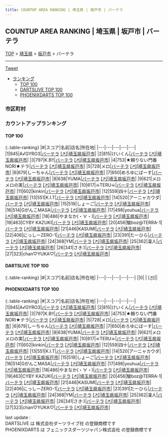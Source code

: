 ```yaml
---
title: COUNTUP AREA RANKING | 埼玉県 | 坂戸市 | バーテラ
---
```

## COUNTUP AREA RANKING | 埼玉県 | 坂戸市 | バーテラ

[TOP](/darts/rank/) > [埼玉県](/darts/rank/埼玉県/) > [坂戸市](/darts/rank/埼玉県/坂戸市/) > バーテラ

___

<a href="https://twitter.com/share?ref_src=twsrc%5Etfw" data-text="COUNTUP AREA RANKING | 埼玉県坂戸市バーテラ" class="twitter-share-button" data-hashtags="DARTSLIVE,PHOENIXDARTS,darts,ダーツ" data-show-count="false">Tweet</a>

* [ランキング](#カウントアップランキング)
    * [TOP 100](#top-100)
    * [DARTSLIVE TOP 100](#dartslive-top-100)
    * [PHOENIXDARTS TOP 100](#phoenixdarts-top-100)

### 市区町村

<ul>

</ul>

### カウントアップランキング

#### TOP 100



{:.table-ranking}
|#|スコア|名前|店名|所在地|
|---|---|---|---|---|
|1|945|<span class="rank-name-pd">A√GYRO3</span>|<a href="/darts/rank/shops/58060.html">バーテラ</a> <a href="https://vs.phoenixdarts.com/jp/shop/shopDetailInfo/s_58060?s_seq=58060">[↗]</a>|<a href="/darts/rank/埼玉県/坂戸市">埼玉県坂戸市</a>|
|2|815|<span class="rank-name-pd">けいくん</span>|<a href="/darts/rank/shops/58060.html">バーテラ</a> <a href="https://vs.phoenixdarts.com/jp/shop/shopDetailInfo/s_58060?s_seq=58060">[↗]</a>|<a href="/darts/rank/埼玉県/坂戸市">埼玉県坂戸市</a>|
|3|797|<span class="rank-name-pd">K.B!!</span>|<a href="/darts/rank/shops/58060.html">バーテラ</a> <a href="https://vs.phoenixdarts.com/jp/shop/shopDetailInfo/s_58060?s_seq=58060">[↗]</a>|<a href="/darts/rank/埼玉県/坂戸市">埼玉県坂戸市</a>|
|4|753|<span class="rank-name-pd">★頼りない門番NORI★テラ</span>|<a href="/darts/rank/shops/58060.html">バーテラ</a> <a href="https://vs.phoenixdarts.com/jp/shop/shopDetailInfo/s_58060?s_seq=58060">[↗]</a>|<a href="/darts/rank/埼玉県/坂戸市">埼玉県坂戸市</a>|
|5|728|<span class="rank-name-pd">メロ</span>|<a href="/darts/rank/shops/58060.html">バーテラ</a> <a href="https://vs.phoenixdarts.com/jp/shop/shopDetailInfo/s_58060?s_seq=58060">[↗]</a>|<a href="/darts/rank/埼玉県/坂戸市">埼玉県坂戸市</a>|
|6|679|<span class="rank-name-pd">しーちゃん</span>|<a href="/darts/rank/shops/58060.html">バーテラ</a> <a href="https://vs.phoenixdarts.com/jp/shop/shopDetailInfo/s_58060?s_seq=58060">[↗]</a>|<a href="/darts/rank/埼玉県/坂戸市">埼玉県坂戸市</a>|
|7|650|<span class="rank-name-pd">めろゆにばーす</span>|<a href="/darts/rank/shops/58060.html">バーテラ</a> <a href="https://vs.phoenixdarts.com/jp/shop/shopDetailInfo/s_58060?s_seq=58060">[↗]</a>|<a href="/darts/rank/埼玉県/坂戸市">埼玉県坂戸市</a>|
|8|638|<span class="rank-name-pd">YUMA</span>|<a href="/darts/rank/shops/58060.html">バーテラ</a> <a href="https://vs.phoenixdarts.com/jp/shop/shopDetailInfo/s_58060?s_seq=58060">[↗]</a>|<a href="/darts/rank/埼玉県/坂戸市">埼玉県坂戸市</a>|
|9|621|<span class="rank-name-pd">メロメロの実</span>|<a href="/darts/rank/shops/58060.html">バーテラ</a> <a href="https://vs.phoenixdarts.com/jp/shop/shopDetailInfo/s_58060?s_seq=58060">[↗]</a>|<a href="/darts/rank/埼玉県/坂戸市">埼玉県坂戸市</a>|
|10|617|<span class="rank-name-pd">☠TERU☠</span>|<a href="/darts/rank/shops/58060.html">バーテラ</a> <a href="https://vs.phoenixdarts.com/jp/shop/shopDetailInfo/s_58060?s_seq=58060">[↗]</a>|<a href="/darts/rank/埼玉県/坂戸市">埼玉県坂戸市</a>|
|11|602|<span class="rank-name-pd">kinkin</span>|<a href="/darts/rank/shops/58060.html">バーテラ</a> <a href="https://vs.phoenixdarts.com/jp/shop/shopDetailInfo/s_58060?s_seq=58060">[↗]</a>|<a href="/darts/rank/埼玉県/坂戸市">埼玉県坂戸市</a>|
|12|559|<span class="rank-name-pd">四十</span>|<a href="/darts/rank/shops/58060.html">バーテラ</a> <a href="https://vs.phoenixdarts.com/jp/shop/shopDetailInfo/s_58060?s_seq=58060">[↗]</a>|<a href="/darts/rank/埼玉県/坂戸市">埼玉県坂戸市</a>|
|13|551|<span class="rank-name-pd">K.I.T</span>|<a href="/darts/rank/shops/58060.html">バーテラ</a> <a href="https://vs.phoenixdarts.com/jp/shop/shopDetailInfo/s_58060?s_seq=58060">[↗]</a>|<a href="/darts/rank/埼玉県/坂戸市">埼玉県坂戸市</a>|
|14|520|<span class="rank-name-pd">アーニャカウダ</span>|<a href="/darts/rank/shops/58060.html">バーテラ</a> <a href="https://vs.phoenixdarts.com/jp/shop/shopDetailInfo/s_58060?s_seq=58060">[↗]</a>|<a href="/darts/rank/埼玉県/坂戸市">埼玉県坂戸市</a>|
|15|519|<span class="rank-name-pd">しょーご</span>|<a href="/darts/rank/shops/58060.html">バーテラ</a> <a href="https://vs.phoenixdarts.com/jp/shop/shopDetailInfo/s_58060?s_seq=58060">[↗]</a>|<a href="/darts/rank/埼玉県/坂戸市">埼玉県坂戸市</a>|
|16|514|<span class="rank-name-pd">GがんこMASA</span>|<a href="/darts/rank/shops/58060.html">バーテラ</a> <a href="https://vs.phoenixdarts.com/jp/shop/shopDetailInfo/s_58060?s_seq=58060">[↗]</a>|<a href="/darts/rank/埼玉県/坂戸市">埼玉県坂戸市</a>|
|17|498|<span class="rank-name-pd">youhua</span>|<a href="/darts/rank/shops/58060.html">バーテラ</a> <a href="https://vs.phoenixdarts.com/jp/shop/shopDetailInfo/s_58060?s_seq=58060">[↗]</a>|<a href="/darts/rank/埼玉県/坂戸市">埼玉県坂戸市</a>|
|18|486|<span class="rank-name-pd">やまなか(・∀・)</span>|<a href="/darts/rank/shops/58060.html">バーテラ</a> <a href="https://vs.phoenixdarts.com/jp/shop/shopDetailInfo/s_58060?s_seq=58060">[↗]</a>|<a href="/darts/rank/埼玉県/坂戸市">埼玉県坂戸市</a>|
|19|463|<span class="rank-name-pd">CYBY KAZUKI</span>|<a href="/darts/rank/shops/58060.html">バーテラ</a> <a href="https://vs.phoenixdarts.com/jp/shop/shopDetailInfo/s_58060?s_seq=58060">[↗]</a>|<a href="/darts/rank/埼玉県/坂戸市">埼玉県坂戸市</a>|
|20|456|<span class="rank-name-pd">駿boz@TERRA-1</span>|<a href="/darts/rank/shops/58060.html">バーテラ</a> <a href="https://vs.phoenixdarts.com/jp/shop/shopDetailInfo/s_58060?s_seq=58060">[↗]</a>|<a href="/darts/rank/埼玉県/坂戸市">埼玉県坂戸市</a>|
|21|446|<span class="rank-name-pd">KASUMI</span>|<a href="/darts/rank/shops/58060.html">バーテラ</a> <a href="https://vs.phoenixdarts.com/jp/shop/shopDetailInfo/s_58060?s_seq=58060">[↗]</a>|<a href="/darts/rank/埼玉県/坂戸市">埼玉県坂戸市</a>|
|22|406|<span class="rank-name-pd">にっしーZERO-1</span>|<a href="/darts/rank/shops/58060.html">バーテラ</a> <a href="https://vs.phoenixdarts.com/jp/shop/shopDetailInfo/s_58060?s_seq=58060">[↗]</a>|<a href="/darts/rank/埼玉県/坂戸市">埼玉県坂戸市</a>|
|23|391|<span class="rank-name-pd">たーひら</span>|<a href="/darts/rank/shops/58060.html">バーテラ</a> <a href="https://vs.phoenixdarts.com/jp/shop/shopDetailInfo/s_58060?s_seq=58060">[↗]</a>|<a href="/darts/rank/埼玉県/坂戸市">埼玉県坂戸市</a>|
|24|368|<span class="rank-name-pd">YM</span>|<a href="/darts/rank/shops/58060.html">バーテラ</a> <a href="https://vs.phoenixdarts.com/jp/shop/shopDetailInfo/s_58060?s_seq=58060">[↗]</a>|<a href="/darts/rank/埼玉県/坂戸市">埼玉県坂戸市</a>|
|25|362|<span class="rank-name-pd">凜人</span>|<a href="/darts/rank/shops/58060.html">バーテラ</a> <a href="https://vs.phoenixdarts.com/jp/shop/shopDetailInfo/s_58060?s_seq=58060">[↗]</a>|<a href="/darts/rank/埼玉県/坂戸市">埼玉県坂戸市</a>|
|26|341|<span class="rank-name-pd">さき:)</span>|<a href="/darts/rank/shops/58060.html">バーテラ</a> <a href="https://vs.phoenixdarts.com/jp/shop/shopDetailInfo/s_58060?s_seq=58060">[↗]</a>|<a href="/darts/rank/埼玉県/坂戸市">埼玉県坂戸市</a>|
|27|323|<span class="rank-name-pd">chan♡YUKA♡</span>|<a href="/darts/rank/shops/58060.html">バーテラ</a> <a href="https://vs.phoenixdarts.com/jp/shop/shopDetailInfo/s_58060?s_seq=58060">[↗]</a>|<a href="/darts/rank/埼玉県/坂戸市">埼玉県坂戸市</a>|


#### DARTSLIVE TOP 100



{:.table-ranking}
|#|スコア|名前|店名|所在地|
|---|---|---|---|---|
||0|<span class="rank-name-dl"> </span>|<a href="/darts/rank/shops/.html"></a> <a href="">[↗]</a>|<a href="/darts/rank//"></a>|


#### PHOENIXDARTS TOP 100



{:.table-ranking}
|#|スコア|名前|店名|所在地|
|---|---|---|---|---|
|1|945|<span class="rank-name-pd">A√GYRO3</span>|<a href="/darts/rank/shops/58060.html">バーテラ</a> <a href="https://vs.phoenixdarts.com/jp/shop/shopDetailInfo/s_58060?s_seq=58060">[↗]</a>|<a href="/darts/rank/埼玉県/坂戸市">埼玉県坂戸市</a>|
|2|815|<span class="rank-name-pd">けいくん</span>|<a href="/darts/rank/shops/58060.html">バーテラ</a> <a href="https://vs.phoenixdarts.com/jp/shop/shopDetailInfo/s_58060?s_seq=58060">[↗]</a>|<a href="/darts/rank/埼玉県/坂戸市">埼玉県坂戸市</a>|
|3|797|<span class="rank-name-pd">K.B!!</span>|<a href="/darts/rank/shops/58060.html">バーテラ</a> <a href="https://vs.phoenixdarts.com/jp/shop/shopDetailInfo/s_58060?s_seq=58060">[↗]</a>|<a href="/darts/rank/埼玉県/坂戸市">埼玉県坂戸市</a>|
|4|753|<span class="rank-name-pd">★頼りない門番NORI★テラ</span>|<a href="/darts/rank/shops/58060.html">バーテラ</a> <a href="https://vs.phoenixdarts.com/jp/shop/shopDetailInfo/s_58060?s_seq=58060">[↗]</a>|<a href="/darts/rank/埼玉県/坂戸市">埼玉県坂戸市</a>|
|5|728|<span class="rank-name-pd">メロ</span>|<a href="/darts/rank/shops/58060.html">バーテラ</a> <a href="https://vs.phoenixdarts.com/jp/shop/shopDetailInfo/s_58060?s_seq=58060">[↗]</a>|<a href="/darts/rank/埼玉県/坂戸市">埼玉県坂戸市</a>|
|6|679|<span class="rank-name-pd">しーちゃん</span>|<a href="/darts/rank/shops/58060.html">バーテラ</a> <a href="https://vs.phoenixdarts.com/jp/shop/shopDetailInfo/s_58060?s_seq=58060">[↗]</a>|<a href="/darts/rank/埼玉県/坂戸市">埼玉県坂戸市</a>|
|7|650|<span class="rank-name-pd">めろゆにばーす</span>|<a href="/darts/rank/shops/58060.html">バーテラ</a> <a href="https://vs.phoenixdarts.com/jp/shop/shopDetailInfo/s_58060?s_seq=58060">[↗]</a>|<a href="/darts/rank/埼玉県/坂戸市">埼玉県坂戸市</a>|
|8|638|<span class="rank-name-pd">YUMA</span>|<a href="/darts/rank/shops/58060.html">バーテラ</a> <a href="https://vs.phoenixdarts.com/jp/shop/shopDetailInfo/s_58060?s_seq=58060">[↗]</a>|<a href="/darts/rank/埼玉県/坂戸市">埼玉県坂戸市</a>|
|9|621|<span class="rank-name-pd">メロメロの実</span>|<a href="/darts/rank/shops/58060.html">バーテラ</a> <a href="https://vs.phoenixdarts.com/jp/shop/shopDetailInfo/s_58060?s_seq=58060">[↗]</a>|<a href="/darts/rank/埼玉県/坂戸市">埼玉県坂戸市</a>|
|10|617|<span class="rank-name-pd">☠TERU☠</span>|<a href="/darts/rank/shops/58060.html">バーテラ</a> <a href="https://vs.phoenixdarts.com/jp/shop/shopDetailInfo/s_58060?s_seq=58060">[↗]</a>|<a href="/darts/rank/埼玉県/坂戸市">埼玉県坂戸市</a>|
|11|602|<span class="rank-name-pd">kinkin</span>|<a href="/darts/rank/shops/58060.html">バーテラ</a> <a href="https://vs.phoenixdarts.com/jp/shop/shopDetailInfo/s_58060?s_seq=58060">[↗]</a>|<a href="/darts/rank/埼玉県/坂戸市">埼玉県坂戸市</a>|
|12|559|<span class="rank-name-pd">四十</span>|<a href="/darts/rank/shops/58060.html">バーテラ</a> <a href="https://vs.phoenixdarts.com/jp/shop/shopDetailInfo/s_58060?s_seq=58060">[↗]</a>|<a href="/darts/rank/埼玉県/坂戸市">埼玉県坂戸市</a>|
|13|551|<span class="rank-name-pd">K.I.T</span>|<a href="/darts/rank/shops/58060.html">バーテラ</a> <a href="https://vs.phoenixdarts.com/jp/shop/shopDetailInfo/s_58060?s_seq=58060">[↗]</a>|<a href="/darts/rank/埼玉県/坂戸市">埼玉県坂戸市</a>|
|14|520|<span class="rank-name-pd">アーニャカウダ</span>|<a href="/darts/rank/shops/58060.html">バーテラ</a> <a href="https://vs.phoenixdarts.com/jp/shop/shopDetailInfo/s_58060?s_seq=58060">[↗]</a>|<a href="/darts/rank/埼玉県/坂戸市">埼玉県坂戸市</a>|
|15|519|<span class="rank-name-pd">しょーご</span>|<a href="/darts/rank/shops/58060.html">バーテラ</a> <a href="https://vs.phoenixdarts.com/jp/shop/shopDetailInfo/s_58060?s_seq=58060">[↗]</a>|<a href="/darts/rank/埼玉県/坂戸市">埼玉県坂戸市</a>|
|16|514|<span class="rank-name-pd">GがんこMASA</span>|<a href="/darts/rank/shops/58060.html">バーテラ</a> <a href="https://vs.phoenixdarts.com/jp/shop/shopDetailInfo/s_58060?s_seq=58060">[↗]</a>|<a href="/darts/rank/埼玉県/坂戸市">埼玉県坂戸市</a>|
|17|498|<span class="rank-name-pd">youhua</span>|<a href="/darts/rank/shops/58060.html">バーテラ</a> <a href="https://vs.phoenixdarts.com/jp/shop/shopDetailInfo/s_58060?s_seq=58060">[↗]</a>|<a href="/darts/rank/埼玉県/坂戸市">埼玉県坂戸市</a>|
|18|486|<span class="rank-name-pd">やまなか(・∀・)</span>|<a href="/darts/rank/shops/58060.html">バーテラ</a> <a href="https://vs.phoenixdarts.com/jp/shop/shopDetailInfo/s_58060?s_seq=58060">[↗]</a>|<a href="/darts/rank/埼玉県/坂戸市">埼玉県坂戸市</a>|
|19|463|<span class="rank-name-pd">CYBY KAZUKI</span>|<a href="/darts/rank/shops/58060.html">バーテラ</a> <a href="https://vs.phoenixdarts.com/jp/shop/shopDetailInfo/s_58060?s_seq=58060">[↗]</a>|<a href="/darts/rank/埼玉県/坂戸市">埼玉県坂戸市</a>|
|20|456|<span class="rank-name-pd">駿boz@TERRA-1</span>|<a href="/darts/rank/shops/58060.html">バーテラ</a> <a href="https://vs.phoenixdarts.com/jp/shop/shopDetailInfo/s_58060?s_seq=58060">[↗]</a>|<a href="/darts/rank/埼玉県/坂戸市">埼玉県坂戸市</a>|
|21|446|<span class="rank-name-pd">KASUMI</span>|<a href="/darts/rank/shops/58060.html">バーテラ</a> <a href="https://vs.phoenixdarts.com/jp/shop/shopDetailInfo/s_58060?s_seq=58060">[↗]</a>|<a href="/darts/rank/埼玉県/坂戸市">埼玉県坂戸市</a>|
|22|406|<span class="rank-name-pd">にっしーZERO-1</span>|<a href="/darts/rank/shops/58060.html">バーテラ</a> <a href="https://vs.phoenixdarts.com/jp/shop/shopDetailInfo/s_58060?s_seq=58060">[↗]</a>|<a href="/darts/rank/埼玉県/坂戸市">埼玉県坂戸市</a>|
|23|391|<span class="rank-name-pd">たーひら</span>|<a href="/darts/rank/shops/58060.html">バーテラ</a> <a href="https://vs.phoenixdarts.com/jp/shop/shopDetailInfo/s_58060?s_seq=58060">[↗]</a>|<a href="/darts/rank/埼玉県/坂戸市">埼玉県坂戸市</a>|
|24|368|<span class="rank-name-pd">YM</span>|<a href="/darts/rank/shops/58060.html">バーテラ</a> <a href="https://vs.phoenixdarts.com/jp/shop/shopDetailInfo/s_58060?s_seq=58060">[↗]</a>|<a href="/darts/rank/埼玉県/坂戸市">埼玉県坂戸市</a>|
|25|362|<span class="rank-name-pd">凜人</span>|<a href="/darts/rank/shops/58060.html">バーテラ</a> <a href="https://vs.phoenixdarts.com/jp/shop/shopDetailInfo/s_58060?s_seq=58060">[↗]</a>|<a href="/darts/rank/埼玉県/坂戸市">埼玉県坂戸市</a>|
|26|341|<span class="rank-name-pd">さき:)</span>|<a href="/darts/rank/shops/58060.html">バーテラ</a> <a href="https://vs.phoenixdarts.com/jp/shop/shopDetailInfo/s_58060?s_seq=58060">[↗]</a>|<a href="/darts/rank/埼玉県/坂戸市">埼玉県坂戸市</a>|
|27|323|<span class="rank-name-pd">chan♡YUKA♡</span>|<a href="/darts/rank/shops/58060.html">バーテラ</a> <a href="https://vs.phoenixdarts.com/jp/shop/shopDetailInfo/s_58060?s_seq=58060">[↗]</a>|<a href="/darts/rank/埼玉県/坂戸市">埼玉県坂戸市</a>|


<div class="footer border-top border-gray-light mt-5 pt-3 text-right text-gray">
    last update : <span style="font-weight: italic" id="foot_last_modified"></span><br />
    DARTSLIVE は 株式会社ダーツライブ社 の登録商標です<br />
    PHOENIXDARTS は フェニックスダーツジャパン株式会社 の登録商標です<br />
</div>

<script src="https://cdnjs.cloudflare.com/ajax/libs/jquery.tablesorter/2.31.3/js/jquery.tablesorter.min.js" integrity="sha512-qzgd5cYSZcosqpzpn7zF2ZId8f/8CHmFKZ8j7mU4OUXTNRd5g+ZHBPsgKEwoqxCtdQvExE5LprwwPAgoicguNg==" crossorigin="anonymous" referrerpolicy="no-referrer"></script>
<link rel="stylesheet" href="https://cdnjs.cloudflare.com/ajax/libs/jquery.tablesorter/2.31.3/css/theme.default.min.css" integrity="sha512-wghhOJkjQX0Lh3NSWvNKeZ0ZpNn+SPVXX1Qyc9OCaogADktxrBiBdKGDoqVUOyhStvMBmJQ8ZdMHiR3wuEq8+w==" crossorigin="anonymous" referrerpolicy="no-referrer" />
<script>
$(function() {
    $(".table-ranking").tablesorter({sortList:[[0, 0]]});
    $("#foot_last_modified").text(formatDate(new Date(document.lastModified), 'yyyy-MM-dd HH:mm:ss'));
});
</script>

<script async src="https://platform.twitter.com/widgets.js" charset="utf-8"></script>
